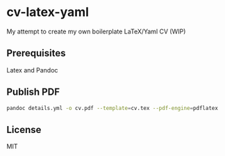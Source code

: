 # cv-latex-yaml
My attempt to create my own boilerplate LaTeX/Yaml CV (WIP)

## Prerequisites
Latex and Pandoc

## Publish PDF
```bash
pandoc details.yml -o cv.pdf --template=cv.tex --pdf-engine=pdflatex
```

## License
MIT
